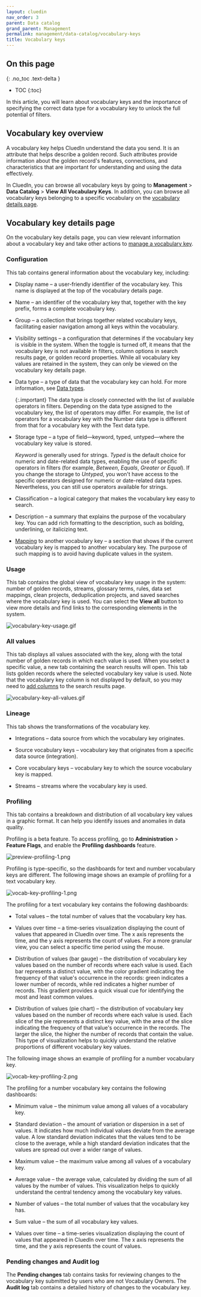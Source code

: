 ```yaml
---
layout: cluedin
nav_order: 3
parent: Data catalog
grand_parent: Management
permalink: management/data-catalog/vocabulary-keys
title: Vocabulary keys
---
```

## On this page
{: .no_toc .text-delta }
- TOC
{:toc}

In this article, you will learn about vocabulary keys and the importance of specifying the correct data type for a vocabulary key to unlock the full potential of filters.

## Vocabulary key overview

A vocabulary key helps CluedIn understand the data you send. It is an attribute that helps describe a golden record. Such attributes provide information about the golden record's features, connections, and characteristics that are important for understanding and using the data effectively.

In CluedIn, you can browse all vocabulary keys by going to **Management** > **Data Catalog** > **View All Vocabulary Keys**. In addition, you can browse all vocabulary keys belonging to a specific vocabulary on the [vocabulary details page](/management/data-catalog/vocabulary#vocabulary-details-page).

## Vocabulary key details page

On the vocabulary key details page, you can view relevant information about a vocabulary key and take other actions to [manage a vocabulary key](#manage-a-vocabulary-key).

### Configuration

This tab contains general information about the vocabulary key, including:

- Display name – a user-friendly identifier of the vocabulary key.  This name is displayed at the top of the vocabulary details page.

- Name – an identifier of the vocabulary key that, together with the key prefix, forms a complete vocabulary key.

- Group – a collection that brings together related vocabulary keys, facilitating easier navigation among all keys within the vocabulary.

- Visibility settings – a configuration that determines if the vocabulary key is visible in the system. When the toggle is turned off, it means that the vocabulary key is not available in filters, column options in search results page, or golden record properties. While all vocabulary key values are retained in the system, they can only be viewed on the vocabulary key details page.

- Data type – a type of data that the vocabulary key can hold. For more information, see [Data types](/management/data-catalog/data-types).

    {:.important}
    The data type is closely connected with the list of available operators in filters. Depending on the data type assigned to the vocabulary key, the list of operators may differ. For example, the list of operators for a vocabulary key with the Number data type is different from that for a vocabulary key with the Text data type.

- Storage type – a type of field—keyword, typed, untyped—where the vocabulary key value is stored.

    _Keyword_ is generally used for strings. _Typed_ is the default choice for numeric and date-related data types, enabling the use of specific operators in filters (for example, _Between_, _Equals_, _Greater or Equal_). If you change the storage to _Untyped_, you won't have access to the specific operators designed for numeric or date-related data types. Nevertheless, you can still use operators available for strings.

- Classification – a logical category that makes the vocabulary key easy to search.

- Description – a summary that explains the purpose of the vocabulary key. You can add rich formatting to the description, such as bolding, underlining, or italicizing text.

- [Mapping](#map-one-vocabulary-key-to-another) to another vocabulary key – a section that shows if the current vocabulary key is mapped to another vocabulary key. The purpose of such mapping is to avoid having duplicate values in the system.

### Usage

This tab contains the global view of vocabulary key usage in the system: number of golden records, streams, glossary terms, rules, data set mappings, clean projects, deduplication projects, and saved searches where the vocabulary key is used. You can select the **View all** button to view more details and find links to the corresponding elements in the system.

![vocabulary-key-usage.gif](../../assets/images/management/data-catalog/vocabulary-key-usage.gif)

### All values

This tab displays all values associated with the key, along with the total number of golden records in which each value is used. When you select a specific value, a new tab containing the search results will open. This tab lists golden records where the selected vocabulary key value is used. Note that the vocabulary key column is not displayed by default, so you may need to [add columns](/key-terms-and-features/search#add-columns) to the search results page.

![vocabulary-key-all-values.gif](../../assets/images/management/data-catalog/vocabulary-key-all-values.gif)

### Lineage

This tab shows the transformations of the vocabulary key.

- Integrations – data source from which the vocabulary key originates.

- Source vocabulary keys – vocabulary key that originates from a specific data source (integration).

- Core vocabulary keys – vocabulary key to which the source vocabulary key is mapped.

- Streams – streams where the vocabulary key is used.

### Profiling

This tab contains a breakdown and distribution of all vocabulary key values in a graphic format. It can help you identify issues and anomalies in data quality.

Profiling is a beta feature. To access profiling, go to **Administration** > **Feature Flags**, and enable the **Profiling dashboards** feature.

![preview-profiling-1.png](../../assets/images/integration/additional-operations/preview-profiling-1.png)

Profiling is type-specific, so the dashboards for text and number vocabulary keys are different. The following image shows an example of profiling for a text vocabulary key.

![vocab-key-profiling-1.png](../../assets/images/management/data-catalog/vocab-key-profiling-1.png)

The profiling for a text vocabulary key contains the following dashboards:

- Total values – the total number of values that the vocabulary key has.

- Values over time – a time-series visualization displaying the count of values that appeared in CluedIn over time. The x axis represents the time, and the y axis represents the count of values.  For a more granular view, you can select a specific time period using the mouse.

- Distribution of values (bar gauge) – the distribution of vocabulary key values based on the number of records where each value is used. Each bar represents a distinct value, with the color gradient indicating the frequency of that value's occurrence in the records: green indicates a lower number of records, while red indicates a higher number of records. This gradient provides a quick visual cue for identifying the most and least common values.

- Distribution of values (pie chart) – the distribution of vocabulary key values based on the number of records where each value is used. Each slice of the pie represents a distinct key value, with the area of the slice indicating the frequency of that value's occurrence in the records. The larger the slice, the higher the number of records that contain the value. This type of visualization helps to quickly understand the relative proportions of different vocabulary key values.

The following image shows an example of profiling for a number vocabulary key.

![vocab-key-profiling-2.png](../../assets/images/management/data-catalog/vocab-key-profiling-2.png)

The profiling for a number vocabulary key contains the following dashboards:

- Minimum value – the minimum value among all values of a vocabulary key.

- Standard deviation – the amount of variation or dispersion in a set of values. It indicates how much individual values deviate from the average value. A low standard deviation indicates that the values tend to be close to the average, while a high standard deviation indicates that the values are spread out over a wider range of values.

- Maximum value – the maximum value among all values of a vocabulary key.

- Average value – the average value, calculated by dividing the sum of all values by the number of values. This visualization helps to quickly understand the central tendency among the vocabulary key values.

- Number of values – the total number of values that the vocabulary key has.

- Sum value – the sum of all vocabulary key values.

- Values over time – a time-series visualization displaying the count of values that appeared in CluedIn over time. The x axis represents the time, and the y axis represents the count of values.

### Pending changes and Audit log

The **Pending changes** tab contains tasks for reviewing changes to the vocabulary key submitted by users who are not Vocabulary Owners. The **Audit log** tab contains a detailed history of changes to the vocabulary key.